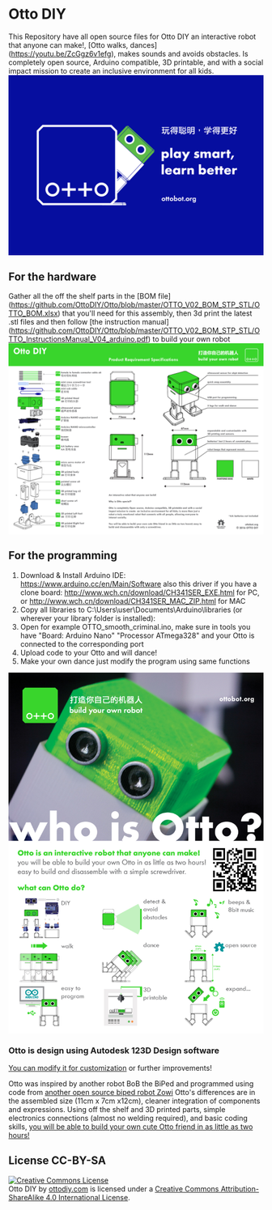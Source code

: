 # Otto DIY

This Repository have all open source files for Otto DIY an interactive robot that anyone can make!,
[Otto walks, dances] (https://youtu.be/ZcGgz6v1efg), makes sounds and avoids obstacles.
Is completely open source, Arduino compatible, 3D printable, and with a social impact mission to create an inclusive environment for all kids.
<img src="OTTO_main.jpg" width="900" align="center"> 

## For the hardware
Gather all the off the shelf parts in the [BOM file] (https://github.com/OttoDIY/Otto/blob/master/OTTO_V02_BOM_STP_STL/OTTO_BOM.xlsx) that you'll need for this assembly, then 3d print the latest .stl files and then follow [the instruction manual] (https://github.com/OttoDIY/Otto/blob/master/OTTO_V02_BOM_STP_STL/OTTO_InstructionsManual_V04_arduino.pdf) to build your own robot
<img src="OTTO_Product Requirement Specifications.jpg" width="900" align="center"> 
## For the programming
1. Download & Install Arduino IDE: https://www.arduino.cc/en/Main/Software also this driver if you have a clone board: http://www.wch.cn/download/CH341SER_EXE.html for PC, or http://www.wch.cn/download/CH341SER_MAC_ZIP.html for MAC
2. Copy all libraries to C:\Users\user\Documents\Arduino\libraries (or wherever your library folder is installed):
3. Open  for example OTTO_smooth_criminal.ino, make sure in tools you have "Board: Arduino Nano" "Processor ATmega328" and your Otto is connected to the corresponding port
4. Upload code to your Otto and will dance!
5. Make your own dance just modify the program using same functions
<img src="OTTO_flyer.jpg" width="900" align="center"> 

### Otto is design using Autodesk 123D Design software 
[You can modify it for customization](http://www.123dapp.com/Project/Otto-build-your-own-robot/5658683) or further improvements!

Otto was inspired by another robot BoB the BiPed and programmed using code from [another open source biped robot Zowi](https://github.com/bqlabs/zowi)
Otto's differences are in the assembled size (11cm x 7cm x12cm), cleaner integration of components and expressions. 
Using off the shelf and 3D printed parts, simple electronics connections (almost no welding required), and basic coding skills, [you will be able to build your own cute Otto friend in as little as two hours!](http://www.instructables.com/id/Otto-Build-You-Own-Robot-in-Two-Hours/)

## License CC-BY-SA
<a rel="license" href="http://creativecommons.org/licenses/by-sa/4.0/"><img alt="Creative Commons License" style="border-width:0" src="https://i.creativecommons.org/l/by-sa/4.0/88x31.png" /></a><br /><span xmlns:dct="http://purl.org/dc/terms/" property="dct:title">Otto DIY</span> by <a xmlns:cc="http://creativecommons.org/ns#"  property="cc:attributionName"> [ottodiy.com](http://ottodiy.com) </a> is licensed under a <a rel="license" href="http://creativecommons.org/licenses/by-sa/4.0/">Creative Commons Attribution-ShareAlike 4.0 International License</a>.
